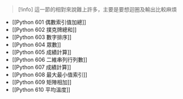 >[!info]
>這一節的相對來說難上許多，主要是要想迴圈及輸出比較麻煩

- [[Python 601 偶數索引值加總]]
- [[Python 602 撲克牌總和]]
- [[Python 603 數字排序]]
- [[Python 604 眾數]]
- [[Python 605 成績計算]]
- [[Python 606 二維串列行列數]]
- [[Python 607 成績計算]]
- [[Python 608 最大最小值索引]]
- [[Python 609 矩陣相加]]
- [[Python 610 平均溫度]]